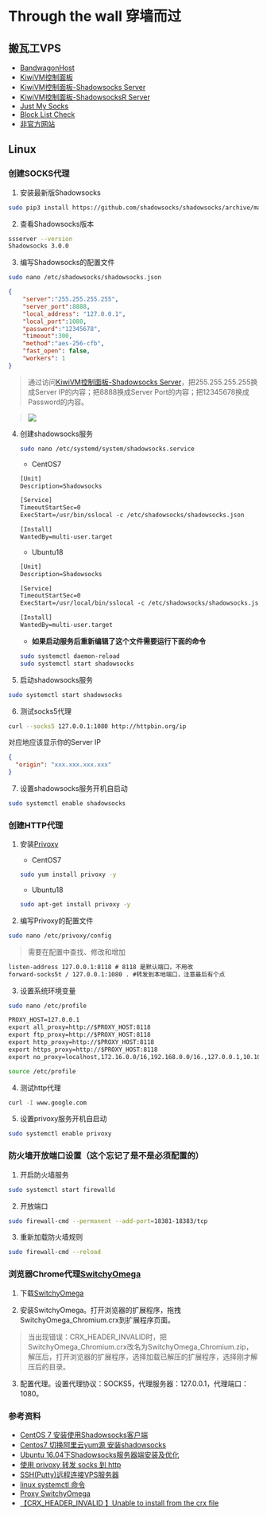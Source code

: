 # Through the wall 穿墙而过

## 搬瓦工VPS
* [BandwagonHost](https://bwh8.net/clientarea.php?action=products)
* [KiwiVM控制面板](https://kiwivm.64clouds.com/main.php)
* [KiwiVM控制面板-Shadowsocks Server](https://kiwivm.64clouds.com/main-exec.php?mode=extras_shadowsocks)
* [KiwiVM控制面板-ShadowsocksR Server](https://kiwivm.64clouds.com/main-exec.php?mode=extras_shadowsocksr)
* [Just My Socks](https://justmysocks.net/members/)
* [Block List Check](https://kiwivm.64clouds.com/main-exec.php?mode=blacklistcheck)
* [非官方网站](http://banwagong.cn)

## Linux

### 创建SOCKS代理
1. 安装最新版Shadowsocks
```bash
sudo pip3 install https://github.com/shadowsocks/shadowsocks/archive/master.zip
```

2. 查看Shadowsocks版本
```bash
ssserver --version
Shadowsocks 3.0.0
```

3. 编写Shadowsocks的配置文件
```bash
sudo nano /etc/shadowsocks/shadowsocks.json
```
```json
{
    "server":"255.255.255.255",
    "server_port":8888,
    "local_address": "127.0.0.1",
    "local_port":1080,
    "password":"12345678",
    "timeout":300,
    "method":"aes-256-cfb",
    "fast_open": false,
    "workers": 1
}
```
> 通过访问[KiwiVM控制面板-Shadowsocks Server](https://kiwivm.64clouds.com/main-exec.php?mode=extras_shadowsocks)，把255.255.255.255换成Server IP的内容；把8888换成Server Port的内容；把12345678换成Password的内容。

> ![](https://kiwivm.64clouds.com/img/shadowsocks_settings.png)

4. 创建shadowsocks服务
    ```bash
    sudo nano /etc/systemd/system/shadowsocks.service
    ```

    * CentOS7
    ```txt
    [Unit]
    Description=Shadowsocks

    [Service]
    TimeoutStartSec=0
    ExecStart=/usr/bin/sslocal -c /etc/shadowsocks/shadowsocks.json

    [Install]
    WantedBy=multi-user.target
    ```
    
    * Ubuntu18
    ```txt
    [Unit]
    Description=Shadowsocks

    [Service]
    TimeoutStartSec=0
    ExecStart=/usr/local/bin/sslocal -c /etc/shadowsocks/shadowsocks.json

    [Install]
    WantedBy=multi-user.target
    ```
    
    * **如果启动服务后重新编辑了这个文件需要运行下面的命令**
    ```bash
    sudo systemctl daemon-reload
    sudo systemctl start shadowsocks
    ```

5. 启动shadowsocks服务
```bash
sudo systemctl start shadowsocks
```

6. 测试socks5代理
```bash
curl --socks5 127.0.0.1:1080 http://httpbin.org/ip
```
对应地应该显示你的Server IP
```json
{
  "origin": "xxx.xxx.xxx.xxx"
}
```

7. 设置shadowsocks服务开机自启动
```bash
sudo systemctl enable shadowsocks
```

### 创建HTTP代理
1. 安装[Privoxy](http://www.privoxy.org/)

    * CentOS7
    ```bash
    sudo yum install privoxy -y
    ```

    * Ubuntu18
    ```bash
    sudo apt-get install privoxy -y
    ```

2. 编写Privoxy的配置文件
```bash
sudo nano /etc/privoxy/config
```
> 需要在配置中查找、修改和增加
```txt
listen-address 127.0.0.1:8118 # 8118 是默认端口，不用改
forward-socks5t / 127.0.0.1:1080 . #转发到本地端口，注意最后有个点
```

3. 设置系统环境变量
```bash
sudo nano /etc/profile
```
```txt
PROXY_HOST=127.0.0.1
export all_proxy=http://$PROXY_HOST:8118
export ftp_proxy=http://$PROXY_HOST:8118
export http_proxy=http://$PROXY_HOST:8118
export https_proxy=http://$PROXY_HOST:8118
export no_proxy=localhost,172.16.0.0/16,192.168.0.0/16.,127.0.0.1,10.10.0.0/16
```
```bash
source /etc/profile
```

4. 测试http代理
```bash
curl -I www.google.com
```

5. 设置privoxy服务开机自启动
```bash
sudo systemctl enable privoxy
```

### 防火墙开放端口设置（这个忘记了是不是必须配置的）
1. 开启防火墙服务
```bash
sudo systemctl start firewalld
```

2. 开放端口
```bash
sudo firewall-cmd --permanent --add-port=18381-18383/tcp
```

3. 重新加载防火墙规则
```bash
sudo firewall-cmd --reload
```

### 浏览器Chrome代理[SwitchyOmega](https://www.switchyomega.com/)
1. 下载[SwitchyOmega](https://github.com/FelisCatus/SwitchyOmega/releases)

2. 安装SwitchyOmega。打开浏览器的扩展程序，拖拽SwitchyOmega_Chromium.crx到扩展程序页面。
> 当出现错误：CRX_HEADER_INVALID时，把SwitchyOmega_Chromium.crx改名为SwitchyOmega_Chromium.zip，解压后，打开浏览器的扩展程序，选择加载已解压的扩展程序，选择刚才解压后的目录。

3. 配置代理。设置代理协议：SOCKS5，代理服务器：127.0.0.1，代理端口：1080。

### 参考资料
* [CentOS 7 安装使用Shadowsocks客户端](https://www.jianshu.com/p/824912d9afda)
* [Centos7 切换阿里云yum源 安装shadowsocks](https://www.jianshu.com/p/5ea81488a9ca)
* [Ubuntu 16.04下Shadowsocks服务器端安装及优化](https://www.polarxiong.com/archives/Ubuntu-16-04%E4%B8%8BShadowsocks%E6%9C%8D%E5%8A%A1%E5%99%A8%E7%AB%AF%E5%AE%89%E8%A3%85%E5%8F%8A%E4%BC%98%E5%8C%96.html)
* [使用 privoxy 转发 socks 到 http](http://einverne.github.io/post/2018/03/privoxy-forward-socks-to-http.html)
* [SSH(Putty)远程连接VPS服务器](https://www.jianshu.com/p/132f09cb4577)
* [linux systemctl 命令](https://www.cnblogs.com/sparkdev/p/8472711.html)
* [Proxy SwitchyOmega](https://proxy-switchyomega.com)
* [【CRX_HEADER_INVALID 】Unable to install from the crx file](https://github.com/FelisCatus/SwitchyOmega/issues/1766)
